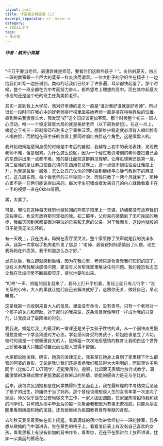 ```yaml
---
layout: post
title: 传道授业解惑者（二）
excerpt_separator: <!--more-->
category: 
- 2021上半年
tags:
- 未分类
---
```


##### 作者：航天小英雄


<br>“千万不要当老师，最遭罪就是师范，要看你们这群熊孩子！”。炎热的夏天，初三一班的教室跟一个巨大的蒸笼一样炎热而潮湿。一位大肚子的孕妇坐在椅子上一边给我们听写一边告诫到。类似的话我们已经听了许多遍，耳朵都快起茧了。那个时候，整个一班全都在为中考而努力奋斗，都希望考上理想的高中。而在其中起最大作用的还是这个班的班主任黄美娇老师。

其实一直到我上大学前，我对好老师的定义一直是“谁对我好谁就是好老师”，所以很长一段时间在我心中的好老师排行榜里面美娇老师一直是排在稍稍靠后的位置。直到后来我慢慢长大，我发现“好”这个词应该更加客观。那个时候整个初三一班人心浮动，唯一一个稳定班里大局的就是美娇老师（以下简称娇姐）。在这一点上，娇姐之于初三一班就像邓布利多之于霍格沃茨。想要维护稳定就必须有人唱红脸有人唱白脸，而娇姐在班主任的位置上要同时唱红白脸这个角色，这是很累人的。

我开始跟娇姐感同身受的时候是中考后的暑假，我辅导上初中的表弟表妹，发现做老师不难，但是很累。为什么这么说呢，因为一个经过教资培训的老师要把自己会的东西讲出来一点都不难，难的是让面前这群麻瓜理解。让麻瓜理解还是第一层，第二层难的是让麻瓜把自己讲的东西用在试卷上，这一点做不到往往会让难度上升，也就是最后一层难：怎么让自己认命的同时做到继续平心静气教剩下的麻瓜们。这几层东西，每个做老师的三年轮回一次，而我只教了一两个月就麻了，那种心累不是一句两句能说得出来的。每次学生犯错或者发呆自己的内心就像看着卡在一半的视频一直在0kb/s徘徊。

累，太累了。

可是，哪怕在这种每天经历地狱轮回的熊孩子班里上一天课，娇姐都没有放弃我们这些麻瓜，也没有放弃那时笨拙的我。初二那年，父母亲的感情到了无可挽回的地步，我每天回到家都要面对哭泣的母亲和无奈的父亲。对于我而言，这段地狱般的日子是我无法忘怀的。

有一天晚上，我在洗澡，妈妈在客厅里哭泣，整个家里除了哭声就是我的洗澡水声。我第一次拿起手机向老师发了信息：“老师，我爸爸妈妈感情出了问题，现在我妈妈在外面哭，我不知道怎么办才好。”

发完以后，我立即就感到后悔，因为在我心里，老师只是负责教我们知识的园丁，没有义务帮我解决感情问题，更没有义务帮我家里解决任何问题。我的惶恐和忐忑让我在洗澡间里不断跺脚咬牙，紧张地要叫出来。

“叮咚”一声，娇姐的回复就来了，我马上打开手机看，发现上面只有几行字：“没关系的小宋，大人的事就让她们自己去解决就好了，这跟你无关，做好自己，早点睡觉。”

这是我第一次收到来自大人的信息，里面没有命令，没有责骂，只有一个老师对一个孩子的关心和帮助。对于那时的我来说，这条信息就像明灯一样成为我的兴奋剂，让我度过了最困难的时刻。

要我说，娇姐给我上的最深的一堂课还是关于女孩子性格的课，从一个钢铁直男慢慢蜕变成一个学会猜透对方心思，学会感同身受的男孩子，娇姐应该是立了大功。彼时的我是一个很骄傲自大的人，是娇姐一次次地用感情的教育让我明白这个世界上骄傲与自大只能感动自己而让她人觉得不舒服。

大家都说她泼辣，确实，她真的泼辣无比，我甚至在她身上看到了家里楼下什么都管的阿婆的身影。无论是教训我们还是表扬我们都显得大大咧咧的，而班里许多男同学（比如CJT LXT同学）还挺受用的。是啊，比起面无表情地放弃式教学，满腹激情的泼辣式教学更能激起这群麻瓜的热情，娇姐的感染力是无与伦比的。

后来，我每次见到她都是在同学搞得师生见面会上，我在最辉煌的中考结束后见证了孩子的出生，娇姐终于当了妈妈。那个曾经谈理想谈人生的女青年第一次走向了家庭，师父似乎是在公安局做文书工作，一家人团团圆圆，在家里热情招待我和我的同学们。只可惜从高中毕业后的每一次聚会我都因为有事无奈推脱，只能从朋友圈里看到娇姐和她的宝娃，还有她继续为祖国教育世界奉献的身影。

去年秋天我带着表妹在街上闲逛，看着满城的落叶吹进曾经初三一班的教室，我多想从微掩的门中溜进去，坐在黄色的椅子上，看看值日表上有没有自己喜欢的女孩，看看黑板上有没有新加的背书作业，看看你，还在不在那讲台上放声讲课，犹如一朵美丽的蔷薇花。